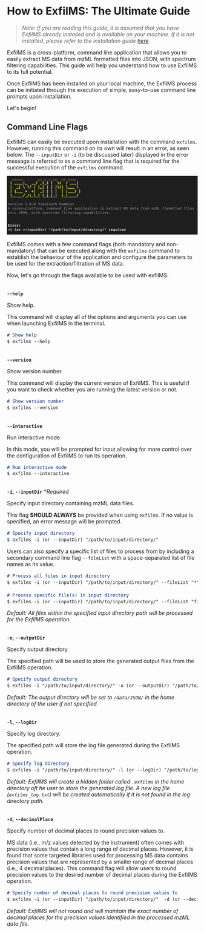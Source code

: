 # How to ExfilMS: The Ultimate Guide

> *Note: If you are reading this guide, it is assumed that you have ExfilMS already installed and is available on your machine. If it is not installed, please refer to the installation guide [here](../README.md#installation).*

ExfilMS is a cross-platform, command line application that allows you to easily extract MS data from mzML formatted files into JSON, with spectrum filtering capabilities. This guide will help you understand how to use ExfilMS to its full potential. 

Once ExfilMS has been installed on your local machine, the ExfilMS process can be initiated through the execution of simple, easy-to-use command line prompts upon installation.

Let's begin!

## Command Line Flags

ExfilMS can easily be executed upon installation with the command `exfilms`. However, running this command on its own will result in an error, as seen below. The `--inputDir` or `-i` (to be discussed later) displayed in the error message is referred to as a command line flag that is required for the successful execution of the `exfilms` command.

![launch-error](../img/err/launch.png)

ExfilMS comes with a few command flags (both mandatory and non-mandatory) that can be executed along with the `exfilms` command to establish the behaviour of the application and configure the parameters to be used for the extraction/filtration of MS data. 

Now, let's go through the flags available to be used with exfilMS. 

<br> **`--help`**

Show help. 

This command will display all of the options and arguments you can use when launching ExfilMS in the terminal.

```md
# Show help
$ exfilms --help
```

<br> **`--version`**

Show version number. 

This command will display the current version of ExfilMS. This is useful if you want to check whether you are running the latest version or not.

```md
# Show version number
$ exfilms --version
```

<br> **`--interactive`**

Run interactive mode. 

In this mode, you will be prompted for input allowing for more control over the configuration of ExfilMS to run its operation. 

```md
# Run interactive mode
$ exfilms --interactive
```

<br> **`-i`, `--inputDir`** **Required*

Specify input directory containing mzML data files. 

This flag **SHOULD ALWAYS** be provided when using `exfilms`. If no value is specified, an error message will be prompted.

```md
# Specify input directory
$ exfilms -i (or --inputDir) "/path/to/input/directory/" 
```

Users can also specify a specific list of files to process from by including a secondary command line flag `--fileList` with a space-separated list of file names as its value.

```md
# Process all files in input directory
$ exfilms -i (or --inputDir) "/path/to/input/directory/" --fileList "*"

# Process specific file(s) in input directory
$ exfilms -i (or --inputDir) "/path/to/input/directory/" --fileList "file1.mzML" "file2.mzML" "file3.mzML"
```

*Default: All files within the specified input directory path will be processed for the ExfilMS operation.*

<br> **`-o`, `--outputDir`**

Specify output directory. 

The specified path will be used to store the generated output files from the ExfilMS operation.

```md
# Specify output directory
$ exfilms -i "/path/to/input/directory/" -o (or --outputDir) "/path/to/output/directory/"
```

*Default: The output directory will be set to `/data/JSON/` in the home directory of the user if not specified.*

<br> **`-l`, `--logDir`**

Specify log directory.

The specified path will store the log file generated during the ExfilMS operation.

```md
# Specify log directory
$ exfilms -i "/path/to/input/directory/" -l (or --logDir) "/path/to/log/directory/"
```

*Default: ExfilMS will create a hidden folder called `.exfilms` in the home directory oft he user to store the generated log file. A new log file (`exfilms_log.txt`) will be created automatically if it is not found in the log directory path.*

<br> **`-d`, `--decimalPlace`**

Specify number of decimal places to round precision values to. 

MS data (i.e., m/z values detected by the instrument) often comes with precision values that contain a long range of decimal places. However, it is found that some targeted libraries used for processing MS data contains precision values that are represented by a smaller range of decimal places (i.e., 4 decimal places). This command flag will allow users to round precision values to the desired number of decimal places during the ExfilMS operation. 

```md
# Specify number of decimal places to round precision values to
$ exfilms -i (or --inputDir) "/path/to/input/directory/"  -d (or --decimalPlace) <number>
```

*Default: ExfilMS will not round and will maintain the exact number of decimal places for the precision values identified in the processed mzML data file.*

<!-- URLs used in the markdown document-->
[nodejs-url]: https://nodejs.org/en/download/